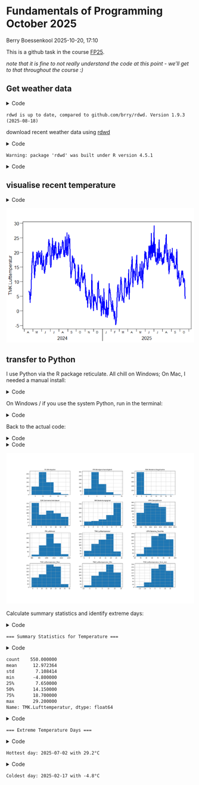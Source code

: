 # Fundamentals of Programming October 2025
Berry Boessenkool
2025-10-20, 17:10

This is a github task in the course
[FP25](https://open.hpi.de/courses/hpi-dh-fprog2025).

*note that it is fine to not really understand the code at this point -
we’ll get to that throughout the course :)*

## Get weather data

<details class="code-fold">
<summary>Code</summary>

``` r
if(!requireNamespace("rdwd", quietly=TRUE))
    install.packages("rdwd")
rdwd::updateRdwd()
```

</details>

    rdwd is up to date, compared to github.com/brry/rdwd. Version 1.9.3 (2025-08-18)

download recent weather data using
[rdwd](https://bookdown.org/brry/rdwd/)

<details class="code-fold">
<summary>Code</summary>

``` r
library(rdwd)
```

</details>

    Warning: package 'rdwd' was built under R version 4.5.1

<details class="code-fold">
<summary>Code</summary>

``` r
link <- selectDWD("Potsdam", res="daily", var="kl", per="recent")
clim <- dataDWD(link, varnames=TRUE, force=24)
```

</details>

## visualise recent temperature

<details class="code-fold">
<summary>Code</summary>

``` r
plotDWD(clim, "TMK.Lufttemperatur")
```

</details>

![](README_files/figure-commonmark/plot_clim-1.png)

## transfer to Python

I use Python via the R package reticulate. All chill on Windows; On Mac,
I needed a manual install:

<details class="code-fold">
<summary>Code</summary>

``` r
if(FALSE){ # do not run this chunk accidentally (e.g in VS code)
install.packages("reticulate")
# check first:
reticulate::py_config()
reticulate::py_available(TRUE)
# potentially do the edit_r_environ below if you have a working Python path

# install Python if needed
reticulate::install_miniconda() # then do the tos thing in the terminal, then:
reticulate::install_miniconda(force=TRUE)
reticulate::use_miniconda(condaenv="r-reticulate", required=TRUE)
reticulate::py_config()
# Make Python choice permanent (normally happens automatically in the background):
usethis::edit_r_environ() # RETICULATE_PYTHON=~/Library/r-miniconda/envs/r-reticulate/bin/python

# Restart Rstudio, check if calling python works:
reticulate::py_available()
reticulate::py_eval("1+1")
reticulate::py_numpy_available(TRUE)
reticulate::py_numpy_available()

reticulate::py_install(c("numpy", "pandas", "matplotlib"))
}
```

</details>

On Windows / if you use the system Python, run in the terminal:

<details class="code-fold">
<summary>Code</summary>

``` bash
pip install pandas
pip install matplotlib
```

</details>

Back to the actual code:

<details class="code-fold">
<summary>Code</summary>

``` python
clim_py = r.clim
import matplotlib
print(f"Dataset shape: {clim_py.shape[0]} rows, {clim_py.shape[1]} columns")
```

</details>

<details class="code-fold">
<summary>Code</summary>

``` python
clim_py = clim_py.select_dtypes(include=['float64', 'int64'])
clim_py.hist(figsize=(20, 16), bins=5)
```

</details>

![](README_files/figure-commonmark/histograms-1.png)

Calculate summary statistics and identify extreme days:

<details class="code-fold">
<summary>Code</summary>

``` python
# Calculate and display some basic statistics
print("\n=== Summary Statistics for Temperature ===")
```

</details>


    === Summary Statistics for Temperature ===

<details class="code-fold">
<summary>Code</summary>

``` python
temp_stats = clim_py['TMK.Lufttemperatur'].describe()
print(temp_stats)
```

</details>

    count    550.000000
    mean      12.972364
    std        7.108414
    min       -4.800000
    25%        7.650000
    50%       14.150000
    75%       18.700000
    max       29.200000
    Name: TMK.Lufttemperatur, dtype: float64

<details class="code-fold">
<summary>Code</summary>

``` python
# Find and display the maximum and minimum temperature days
print("\n=== Extreme Temperature Days ===")
```

</details>


    === Extreme Temperature Days ===

<details class="code-fold">
<summary>Code</summary>

``` python
max_temp_idx = clim_py['TMK.Lufttemperatur'].idxmax()
min_temp_idx = clim_py['TMK.Lufttemperatur'].idxmin()

print(f"Hottest day: {r.clim.loc[max_temp_idx, 'MESS_DATUM']} with {clim_py.loc[max_temp_idx, 'TMK.Lufttemperatur']:.1f}°C")
```

</details>

    Hottest day: 2025-07-02 with 29.2°C

<details class="code-fold">
<summary>Code</summary>

``` python
print(f"Coldest day: {r.clim.loc[min_temp_idx, 'MESS_DATUM']} with {clim_py.loc[min_temp_idx, 'TMK.Lufttemperatur']:.1f}°C")
```

</details>

    Coldest day: 2025-02-17 with -4.8°C

